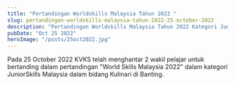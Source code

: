```yaml
---
title: "Pertandingan Worldskills Malaysia Tahun 2022 "
slug: pertandingan-worldskills-malaysia-tahun-2022-25-october-2022
description: "Pertandingan Worldskills Malaysia Tahun 2022 Kategori Juniorskills Malaysia Bidang Cooking"
pubDate: "Oct 25 2022"
heroImage: "/posts/25oct2022.jpg"
---
```


Pada 25 October 2022 KVKS telah menghantar 2 wakil pelajar untuk bertanding dalam pertandingan "World Skills Malaysia 2022"
dalam kategori JuniorSkills Malaysia dalam bidang Kulinari di Banting.